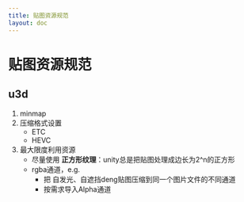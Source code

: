 ```yaml
---
title: 贴图资源规范
layout: doc
---
```


# 贴图资源规范

## u3d
1. minmap
2. 压缩格式设置
    - ETC
	- HEVC
3. 最大限度利用资源
	- 尽量使用 **正方形纹理**：unity总是把贴图处理成边长为2^n的正方形
	- rgba通道，e.g.
	    - 把 自发光、自遮挡deng贴图压缩到同一个图片文件的不同通道
	    - 按需求导入Alpha通道